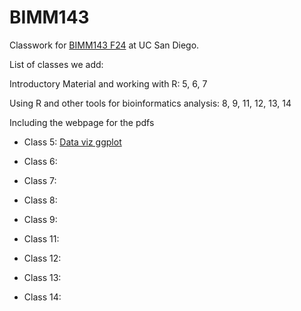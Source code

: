 # BIMM143
Classwork for [BIMM143 F24](https://github.com/nnono1207/bimm143_github/tree/main) at UC San Diego.

List of classes we add: 

Introductory Material and working with R: 5, 6, 7

Using R and other tools for bioinformatics analysis: 8, 9, 11, 12, 13, 14

Including the webpage for the pdfs

- Class 5: [Data viz ggplot]()

- Class 6: []()

- Class 7: []()

- Class 8: []()

- Class 9: []()

- Class 11: []()

- Class 12: []()

- Class 13: []()

- Class 14: []()